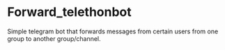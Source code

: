# Forward_telethonbot
Simple telegram bot that forwards messages from certain users from one group to another group/channel.
